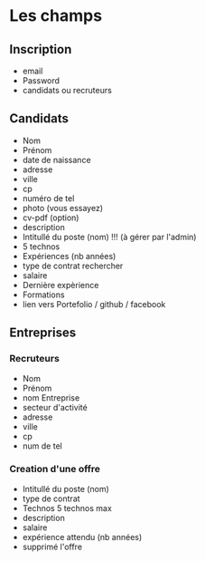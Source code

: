 # Les champs

## Inscription

- email
- Password
- candidats ou recruteurs

## Candidats

- Nom
- Prénom
- date de naissance
- adresse
- ville
- cp
- numéro de tel
- photo (vous essayez)
- cv-pdf (option)
- description
- Intitullé du poste (nom)   !!! (à gérer par l'admin)
- 5 technos
- Expériences (nb années)
- type de contrat rechercher
- salaire
- Dernière expèrience
- Formations
- lien vers  Portefolio / github / facebook

## Entreprises

### Recruteurs

- Nom
- Prénom
- nom Entreprise
- secteur d'activité
- adresse
- ville
- cp
- num de tel

### Creation d'une offre

- Intitullé du poste (nom)
- type de contrat
- Technos 5 technos max
- description
- salaire
- expérience attendu (nb années)
- supprimé l'offre
